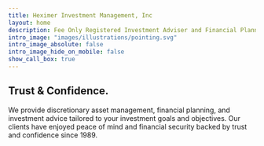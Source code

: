 ```yaml
---
title: Heximer Investment Management, Inc
layout: home
description: Fee Only Registered Investment Adviser and Financial Planner.
intro_image: "images/illustrations/pointing.svg"
intro_image_absolute: false
intro_image_hide_on_mobile: false
show_call_box: true
---
```


## Trust & Confidence.

We provide discretionary asset management, financial planning, and investment advice tailored to your investment goals and objectives. Our clients have enjoyed peace of mind and financial security backed by trust and confidence since 1989.
